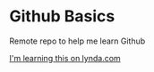 # Github Basics
Remote repo to help me learn Github

[I'm learning this on lynda.com](https://www.lynda.com)
